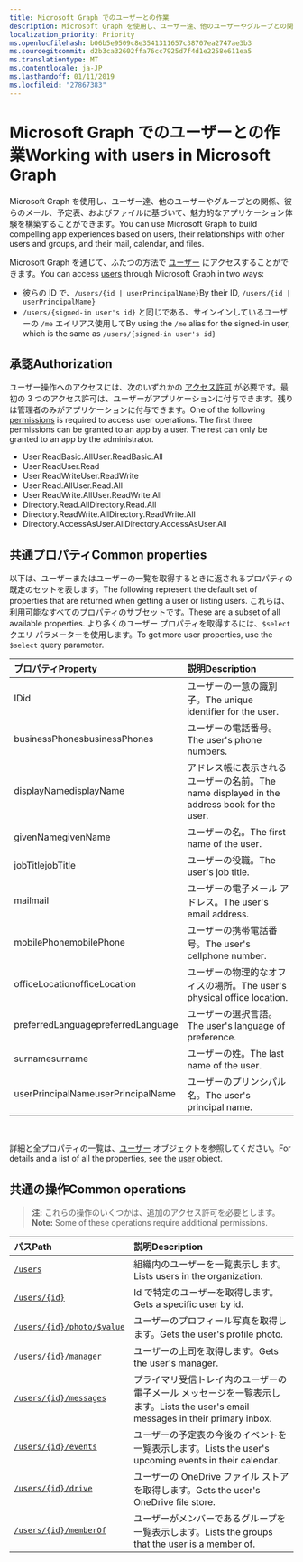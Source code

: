 ```yaml
---
title: Microsoft Graph でのユーザーとの作業
description: Microsoft Graph を使用し、ユーザー達、他のユーザーやグループとの関係、彼らのメール、予定表、およびファイルに基づいて、魅力的なアプリケーション体験を構築することができます。
localization_priority: Priority
ms.openlocfilehash: b06b5e9509c8e3541311657c38707ea2747ae3b3
ms.sourcegitcommit: d2b3ca32602ffa76cc7925d7f4d1e2258e611ea5
ms.translationtype: MT
ms.contentlocale: ja-JP
ms.lasthandoff: 01/11/2019
ms.locfileid: "27867383"
---
```

# <a name="working-with-users-in-microsoft-graph"></a><span data-ttu-id="68b58-103">Microsoft Graph でのユーザーとの作業</span><span class="sxs-lookup"><span data-stu-id="68b58-103">Working with users in Microsoft Graph</span></span>

<span data-ttu-id="68b58-104">Microsoft Graph を使用し、ユーザー達、他のユーザーやグループとの関係、彼らのメール、予定表、およびファイルに基づいて、魅力的なアプリケーション体験を構築することができます。</span><span class="sxs-lookup"><span data-stu-id="68b58-104">You can use Microsoft Graph to build compelling app experiences based on users, their relationships with other users and groups, and their mail, calendar, and files.</span></span>

<span data-ttu-id="68b58-105">Microsoft Graph を通じて、ふたつの方法で [ユーザー](user.md) にアクセスすることができます。</span><span class="sxs-lookup"><span data-stu-id="68b58-105">You can access [users](user.md) through Microsoft Graph in two ways:</span></span>

- <span data-ttu-id="68b58-106">彼らの ID で、`/users/{id | userPrincipalName}`</span><span class="sxs-lookup"><span data-stu-id="68b58-106">By their ID, `/users/{id | userPrincipalName}`</span></span> 
- <span data-ttu-id="68b58-107">`/users/{signed-in user's id}` と同じである、サインインしているユーザーの `/me` エイリアス使用して</span><span class="sxs-lookup"><span data-stu-id="68b58-107">By using the `/me` alias for the signed-in user, which is the same as `/users/{signed-in user's id}`</span></span>

## <a name="authorization"></a><span data-ttu-id="68b58-108">承認</span><span class="sxs-lookup"><span data-stu-id="68b58-108">Authorization</span></span>

<span data-ttu-id="68b58-p101">ユーザー操作へのアクセスには、次のいずれかの [アクセス許可](https://developer.microsoft.com/graph/docs/authorization/permission_scopes) が必要です。最初の 3 つのアクセス許可は、ユーザーがアプリケーションに付与できます。残りは管理者のみがアプリケーションに付与できます。</span><span class="sxs-lookup"><span data-stu-id="68b58-p101">One of the following [permissions](https://developer.microsoft.com/graph/docs/authorization/permission_scopes) is required to access user operations. The first three permissions can be granted to an app by a user. The rest can only be granted to an app by the administrator.</span></span>

- <span data-ttu-id="68b58-112">User.ReadBasic.All</span><span class="sxs-lookup"><span data-stu-id="68b58-112">User.ReadBasic.All</span></span>
- <span data-ttu-id="68b58-113">User.Read</span><span class="sxs-lookup"><span data-stu-id="68b58-113">User.Read</span></span>
- <span data-ttu-id="68b58-114">User.ReadWrite</span><span class="sxs-lookup"><span data-stu-id="68b58-114">User.ReadWrite</span></span>
- <span data-ttu-id="68b58-115">User.Read.All</span><span class="sxs-lookup"><span data-stu-id="68b58-115">User.Read.All</span></span>
- <span data-ttu-id="68b58-116">User.ReadWrite.All</span><span class="sxs-lookup"><span data-stu-id="68b58-116">User.ReadWrite.All</span></span>
- <span data-ttu-id="68b58-117">Directory.Read.All</span><span class="sxs-lookup"><span data-stu-id="68b58-117">Directory.Read.All</span></span>
- <span data-ttu-id="68b58-118">Directory.ReadWrite.All</span><span class="sxs-lookup"><span data-stu-id="68b58-118">Directory.ReadWrite.All</span></span>
- <span data-ttu-id="68b58-119">Directory.AccessAsUser.All</span><span class="sxs-lookup"><span data-stu-id="68b58-119">Directory.AccessAsUser.All</span></span>

## <a name="common-properties"></a><span data-ttu-id="68b58-120">共通プロパティ</span><span class="sxs-lookup"><span data-stu-id="68b58-120">Common properties</span></span>

<span data-ttu-id="68b58-121">以下は、ユーザーまたはユーザーの一覧を取得するときに返されるプロパティの既定のセットを表します。</span><span class="sxs-lookup"><span data-stu-id="68b58-121">The following represent the default set of properties that are returned when getting a user or listing users.</span></span> <span data-ttu-id="68b58-122">これらは、利用可能なすべてのプロパティのサブセットです。</span><span class="sxs-lookup"><span data-stu-id="68b58-122">These are a subset of all available properties.</span></span> <span data-ttu-id="68b58-123">より多くのユーザー プロパティを取得するには、`$select` クエリ パラメーターを使用します。</span><span class="sxs-lookup"><span data-stu-id="68b58-123">To get more user properties, use the `$select` query parameter.</span></span> 

|<span data-ttu-id="68b58-124">プロパティ</span><span class="sxs-lookup"><span data-stu-id="68b58-124">Property</span></span> |<span data-ttu-id="68b58-125">説明</span><span class="sxs-lookup"><span data-stu-id="68b58-125">Description</span></span> |
|:----------|:-------------|
|<span data-ttu-id="68b58-126">ID</span><span class="sxs-lookup"><span data-stu-id="68b58-126">id</span></span> | <span data-ttu-id="68b58-127">ユーザーの一意の識別子。</span><span class="sxs-lookup"><span data-stu-id="68b58-127">The unique identifier for the user.</span></span>|
|<span data-ttu-id="68b58-128">businessPhones</span><span class="sxs-lookup"><span data-stu-id="68b58-128">businessPhones</span></span> | <span data-ttu-id="68b58-129">ユーザーの電話番号。</span><span class="sxs-lookup"><span data-stu-id="68b58-129">The user's phone numbers.</span></span>|
|<span data-ttu-id="68b58-130">displayName</span><span class="sxs-lookup"><span data-stu-id="68b58-130">displayName</span></span> | <span data-ttu-id="68b58-131">アドレス帳に表示されるユーザーの名前。</span><span class="sxs-lookup"><span data-stu-id="68b58-131">The name displayed in the address book for the user.</span></span>|
|<span data-ttu-id="68b58-132">givenName</span><span class="sxs-lookup"><span data-stu-id="68b58-132">givenName</span></span>| <span data-ttu-id="68b58-133">ユーザーの名。</span><span class="sxs-lookup"><span data-stu-id="68b58-133">The first name of the user.</span></span> |
|<span data-ttu-id="68b58-134">jobTitle</span><span class="sxs-lookup"><span data-stu-id="68b58-134">jobTitle</span></span> | <span data-ttu-id="68b58-135">ユーザーの役職。</span><span class="sxs-lookup"><span data-stu-id="68b58-135">The user's job title.</span></span>|
|<span data-ttu-id="68b58-136">mail</span><span class="sxs-lookup"><span data-stu-id="68b58-136">mail</span></span>| <span data-ttu-id="68b58-137">ユーザーの電子メール アドレス。</span><span class="sxs-lookup"><span data-stu-id="68b58-137">The user's email address.</span></span> |
|<span data-ttu-id="68b58-138">mobilePhone</span><span class="sxs-lookup"><span data-stu-id="68b58-138">mobilePhone</span></span> | <span data-ttu-id="68b58-139">ユーザーの携帯電話番号。</span><span class="sxs-lookup"><span data-stu-id="68b58-139">The user's cellphone number.</span></span>|
|<span data-ttu-id="68b58-140">officeLocation</span><span class="sxs-lookup"><span data-stu-id="68b58-140">officeLocation</span></span> | <span data-ttu-id="68b58-141">ユーザーの物理的なオフィスの場所。</span><span class="sxs-lookup"><span data-stu-id="68b58-141">The user's physical office location.</span></span>|
|<span data-ttu-id="68b58-142">preferredLanguage</span><span class="sxs-lookup"><span data-stu-id="68b58-142">preferredLanguage</span></span> | <span data-ttu-id="68b58-143">ユーザーの選択言語。</span><span class="sxs-lookup"><span data-stu-id="68b58-143">The user's language of preference.</span></span>|
|<span data-ttu-id="68b58-144">surname</span><span class="sxs-lookup"><span data-stu-id="68b58-144">surname</span></span>| <span data-ttu-id="68b58-145">ユーザーの姓。</span><span class="sxs-lookup"><span data-stu-id="68b58-145">The last name of the user.</span></span> |
|<span data-ttu-id="68b58-146">userPrincipalName</span><span class="sxs-lookup"><span data-stu-id="68b58-146">userPrincipalName</span></span>| <span data-ttu-id="68b58-147">ユーザーのプリンシパル名。</span><span class="sxs-lookup"><span data-stu-id="68b58-147">The user's principal name.</span></span> |

<br/>

<span data-ttu-id="68b58-148">詳細と全プロパティの一覧は、[ユーザー](user.md) オブジェクトを参照してください。</span><span class="sxs-lookup"><span data-stu-id="68b58-148">For details and a list of all the properties, see the [user](user.md) object.</span></span>

## <a name="common-operations"></a><span data-ttu-id="68b58-149">共通の操作</span><span class="sxs-lookup"><span data-stu-id="68b58-149">Common operations</span></span>

> <span data-ttu-id="68b58-150">**注:** これらの操作のいくつかは、追加のアクセス許可を必要とします。</span><span class="sxs-lookup"><span data-stu-id="68b58-150">**Note:** Some of these operations require additional permissions.</span></span>

| <span data-ttu-id="68b58-151">パス</span><span class="sxs-lookup"><span data-stu-id="68b58-151">Path</span></span>    | <span data-ttu-id="68b58-152">説明</span><span class="sxs-lookup"><span data-stu-id="68b58-152">Description</span></span> |
|:---------|:-------------|
|[`/users`](../api/user-list.md) | <span data-ttu-id="68b58-153">組織内のユーザーを一覧表示します。</span><span class="sxs-lookup"><span data-stu-id="68b58-153">Lists users in the organization.</span></span> |
|[`/users/{id}`](../api/user-get.md) | <span data-ttu-id="68b58-154">Id で特定のユーザーを取得します。</span><span class="sxs-lookup"><span data-stu-id="68b58-154">Gets a specific user by id.</span></span> |
|[`/users/{id}/photo/$value`](../api/profilephoto-get.md)| <span data-ttu-id="68b58-155">ユーザーのプロフィール写真を取得します。</span><span class="sxs-lookup"><span data-stu-id="68b58-155">Gets the user's profile photo.</span></span> |
|[`/users/{id}/manager`](../api/user-list-manager.md) | <span data-ttu-id="68b58-156">ユーザーの上司を取得します。</span><span class="sxs-lookup"><span data-stu-id="68b58-156">Gets the user's manager.</span></span> |
|[`/users/{id}/messages`](../api/user-list-messages.md)| <span data-ttu-id="68b58-157">プライマリ受信トレイ内のユーザーの電子メール メッセージを一覧表示します。</span><span class="sxs-lookup"><span data-stu-id="68b58-157">Lists the user's email messages in their primary inbox.</span></span> |
|[`/users/{id}/events`](../api/user-list-events.md) | <span data-ttu-id="68b58-158">ユーザーの予定表の今後のイベントを一覧表示します。</span><span class="sxs-lookup"><span data-stu-id="68b58-158">Lists the user's upcoming events in their calendar.</span></span> |
|[`/users/{id}/drive`](../api/drive-get.md)| <span data-ttu-id="68b58-159">ユーザーの OneDrive ファイル ストアを取得します。</span><span class="sxs-lookup"><span data-stu-id="68b58-159">Gets the user's OneDrive file store.</span></span> |
|[`/users/{id}/memberOf`](../api/user-list-memberof.md)| <span data-ttu-id="68b58-160">ユーザーがメンバーであるグループを一覧表示します。</span><span class="sxs-lookup"><span data-stu-id="68b58-160">Lists the groups that the user is a member of.</span></span> |
